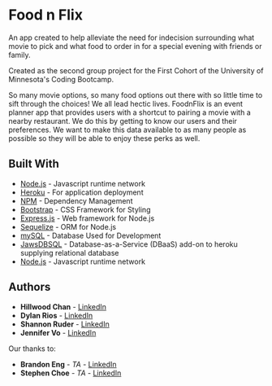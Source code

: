 # Food n Flix

An app created to help alleviate the need for indecision surrounding what movie to pick and what food to order in for a special evening with friends or family.

Created as the second group project for the First Cohort of the University of Minnesota's Coding Bootcamp.

<p>So many movie options, so many food options out there with so little time to sift through the choices! We all lead hectic lives. FoodnFlix is an event planner app that provides users with a shortcut to pairing a movie with a nearby restaurant. We do this by getting to know our users and their preferences. We want to make this data available to as many people as possible so they will be able to enjoy these perks as well.</p>



## Built With

* [Node.js](https://nodejs.org/en/about/) - Javascript runtime network
* [Heroku](https://www.heroku.com/) - For application deployment
* [NPM](https://www.npmjs.com/) - Dependency Management
* [Bootstrap](https://getbootstrap.com/docs/4.0/getting-started/introduction/) - CSS Framework for Styling
* [Express.js](https://expressjs.com/) - Web framework for Node.js
* [Sequelize](http://sequelize.readthedocs.io/en/v3/) - ORM for Node.js
* [mySQL](https://www.mysql.com/) - Database Used for Development
* [JawsDBSQL](https://www.jawsdb.com/) - Database-as-a-Service (DBaaS) add-on to heroku supplying relational database
* [Node.js](https://nodejs.org/en/about/) - Javascript runtime network


## Authors

* **Hillwood Chan** - [LinkedIn](https://github.com/hillwoodc)
* **Dylan Rios** - [LinkedIn](https://github.com/dylanrios)
* **Shannon Ruder** - [LinkedIn](https://linkedin.com/in/shannon-ruder-09a921/)
* **Jennifer Vo** - [LinkedIn](https://github.com/Unikwalk)

Our thanks to:

* **Brandon Eng** - *TA* - [LinkedIn](https://www.linkedin.com/in/engbrandon/)
* **Stephen Choe** - *TA* - [LinkedIn](https://www.linkedin.com/in/stphnchoe/)



